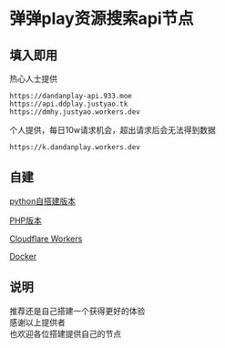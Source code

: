 # 弹弹play资源搜索api节点

## 填入即用
热心人士提供
```
https://dandanplay-api.933.moe
https://api.ddplay.justyao.tk
https://dmhy.justyao.workers.dev
```

个人提供，每日10w请求机会，超出请求后会无法得到数据
```
https://k.dandanplay.workers.dev
```
## 自建
[python自搭建版本](https://pastebin.ubuntu.com/p/mGP7JRpBtd/)

[PHP版本](https://gitee.com/lianxun/dandan)

[Cloudflare Workers](https://github.com/LussacZheng/dandanplay-resource-service)

[Docker](https://github.com/IllyaTheHath/dandan-api)
## 说明
<a>推荐还是自己搭建一个获得更好的体验</a>
<br>感谢以上提供者</br>
也欢迎各位搭建提供自己的节点
